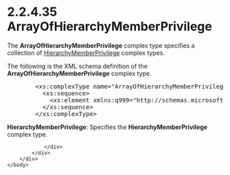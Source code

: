 <html dir="LTR" xmlns:mshelp="http://msdn.microsoft.com/mshelp" xmlns:ddue="http://ddue.schemas.microsoft.com/authoring/2003/5" xmlns:xlink="http://www.w3.org/1999/xlink" xmlns:tool="http://www.microsoft.com/tooltip">
    <head>
        <meta http-equiv="Content-Type" content="text/html; CHARSET=utf-8"></meta>
        <meta name="save" content="history"></meta>
        <title>2.2.4.35 ArrayOfHierarchyMemberPrivilege</title>
        <xml>
            <mshelp:toctitle title="2.2.4.35 ArrayOfHierarchyMemberPrivilege"></mshelp:toctitle>
            <mshelp:rltitle title="[MS-SSMDSWS-15]: ArrayOfHierarchyMemberPrivilege"></mshelp:rltitle>
            <mshelp:keyword index="A" term="5650daee-6c76-4184-a1e2-f71d2af1e08e"></mshelp:keyword>
            <mshelp:attr name="DCSext.ContentType" value="open specification"></mshelp:attr>
            <mshelp:attr name="AssetID" value="5650daee-6c76-4184-a1e2-f71d2af1e08e"></mshelp:attr>
            <mshelp:attr name="TopicType" value="kbRef"></mshelp:attr>
            <mshelp:attr name="DCSext.Title" value="[MS-SSMDSWS-15]: ArrayOfHierarchyMemberPrivilege" />
        </xml>
    </head>
    <body>
        <div id="header">
            <h1 class="heading">2.2.4.35 ArrayOfHierarchyMemberPrivilege</h1>
        </div>
        <div id="mainSection">
            <div id="mainBody">
                <div id="allHistory" class="saveHistory"></div>
                <div id="sectionSection0" class="section" name="collapseableSection">
                    

<p>The <b>ArrayOfHierarchyMemberPrivilege</b> complex type
specifies a collection of <a href="22d6a21c-407c-4929-9ca1-398c5fa61a37.html">HierarchyMemberPrivilege</a>
complex types.</p>

<p>The following is the XML schema definition of the <b>ArrayOfHierarchyMemberPrivilege</b>
complex type.</p>

<dl>
<dd>
<div><pre>   &lt;xs:complexType name=&quot;ArrayOfHierarchyMemberPrivilege&quot;&gt;
     &lt;xs:sequence&gt;
       &lt;xs:element xmlns:q999=&quot;http://schemas.microsoft.com/sqlserver/masterdataservices/2009/09&quot; minOccurs=&quot;0&quot; maxOccurs=&quot;unbounded&quot; name=&quot;HierarchyMemberPrivilege&quot; nillable=&quot;true&quot; type=&quot;q999:HierarchyMemberPrivilege&quot; xmlns:xs=&quot;http://www.w3.org/2001/XMLSchema&quot; /&gt;
     &lt;/xs:sequence&gt;
   &lt;/xs:complexType&gt;
</pre></div>
</dd></dl>

<p><b>HierarchyMemberPrivilege</b>: Specifies the <b>HierarchyMemberPrivilege</b>
complex type.</p>


                </div>
            </div>
        </div>
    </body>
</html>